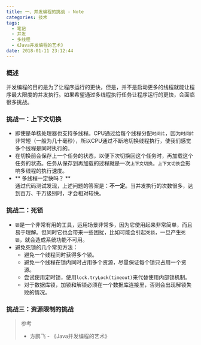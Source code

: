 ```yaml
---
title: 一、并发编程的挑战 - Note
categories: 技术
tags:
  - 笔记
  - 并发
  - 多线程
  - 《Java并发编程的艺术》
date: 2018-01-11 23:12:44
---
```



### 概述
并发编程的目的是为了让程序运行的更快，但是，并不是启动更多的线程就能让程序最大限度的并发执行。如果希望通过多线程执行任务让程序运行的更快，会面临很多挑战。

### 挑战一：上下文切换
- 即使是单核处理器也支持多线程。CPU通过给每个线程分配`时间片`，因为`时间片`非常短（一般为几十毫秒），所以CPU通过不断地切换线程执行，使我们感觉多个线程是同时执行的。
- 在切换前会保存上一个任务的状态，以便下次切换回这个任务时，再加载这个任务的状态。任务从保存到再加载的过程就是一次`上下文切换`。`上下文切换`会影响多线程的执行速度。  
- ** 多线程一定快吗？ **  
通过代码测试发现，上述问题的答案是：**不一定**。当并发执行的次数很多，达到百万、千万级别时，才会相对较快。

### 挑战二：死锁

<!--more-->

- `锁`是一个非常有用的工具，运用场景非常多，因为它使用起来非常简单，而且易于理解。但同时它也会带来一些困扰，比如可能会引起`死锁`，一旦产生`死锁`，就会造成系统功能不可用。
- 避免死锁的几个常见方法：
  - 避免一个线程同时获得多个锁。
  - 避免一个线程在锁内同时占用多个资源，尽量保证每个锁只占用一个资源。
  - 尝试使用定时锁，使用`lock.tryLock(timeout)`来代替使用内部锁机制。
  - 对于数据库锁，加锁和解锁必须在一个数据库连接里，否则会出现解锁失败的情况。

### 挑战三：资源限制的挑战


> 参考
> * 方鹏飞 - 《Java并发编程的艺术》
